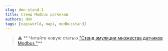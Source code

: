 ```yaml
---
slug: dmn-stand-1
title: Стенд Modbus датчиков
authors: dmn
tags: [napiworld, napi, modbusstand]
---
```


>:warning: ** Читайте новую статью ["Стенд эмуляции множества датчиков Modbus
"](/software/learn/mbusstand/)**
